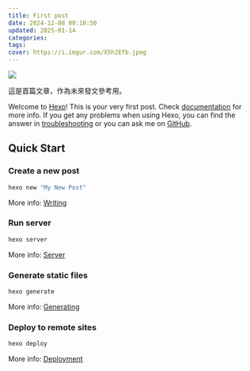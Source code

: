 ```yaml
---
title: First post
date: 2024-12-08 00:18:50
updated: 2025-01-14
categories:
tags:
cover: https://i.imgur.com/X5h2Efb.jpeg
---
```


<div style="width: 100%; max-width: 500px; margin: 10px 0;">
  <img src="https://i.imgur.com/X5h2Efb.jpeg">
</div>

這是首篇文章，作為未來發文參考用。

<!-- more -->

Welcome to [Hexo](https://hexo.io/)! This is your very first post. Check [documentation](https://hexo.io/docs/) for more info. If you get any problems when using Hexo, you can find the answer in [troubleshooting](https://hexo.io/docs/troubleshooting.html) or you can ask me on [GitHub](https://github.com/hexojs/hexo/issues).

## Quick Start

### Create a new post

``` bash
hexo new "My New Post"
```

More info: [Writing](https://hexo.io/docs/writing.html)

### Run server

``` bash
hexo server
```

More info: [Server](https://hexo.io/docs/server.html)

### Generate static files

``` bash
hexo generate
```

More info: [Generating](https://hexo.io/docs/generating.html)

### Deploy to remote sites

``` bash
hexo deploy
```

More info: [Deployment](https://hexo.io/docs/one-command-deployment.html)
